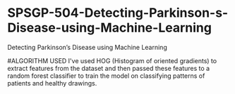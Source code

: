 # SPSGP-504-Detecting-Parkinson-s-Disease-using-Machine-Learning
Detecting Parkinson’s Disease using Machine Learning

#ALGORITHM USED
I've used HOG (Histogram of oriented gradients) to extract features from the dataset and then passed these features to a random forest classifier to train the model on classifying patterns of patients and healthy drawings.

